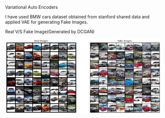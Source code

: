 Variational Auto Encoders


I have used BMW cars dataset obtained from stanford shared data and applied VAE for generating Fake Images.


Real V/S Fake Image(Generated by DCGAN)

![alt text](https://github.com/Balmukund151/EVA4Phase2/blob/master/Assignment-6/Final-Fake-Images.png)
